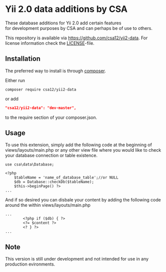 Yii 2.0 data additions by CSA
=================================

These database additions for Yii 2.0 add certain features  
for development purposes by CSA and can perhaps be of use to others.

This repository is available via <https://github.com/csa12/yii2-data>.
For license information check the [LICENSE](LICENSE.md)-file.

Installation
------------

The preferred way to install is through [composer](http://getcomposer.org/download/).

Either run

```
composer require csa12/yii2-data
```

or add

```json
"csa12/yii2-data": "dev-master",
```

to the require section of your composer.json.

Usage
-----
To use this extension, simply add the following code at the beginning of views/layouts/main.php or any other view file where you would like to check your database connection or table existence.
```
use csa\data\Database;

<?php 
	$tableName = 'name_of_database_table';//or NULL
	$db = Database::checkDb($tableName);
	$this->beginPage() ?>
...

```

And if so desired you can disbale your content by adding  the following code around the <?= $content ?> within views/layouts/main.php
```
...
        <?php if ($db) { ?>
        <?= $content ?>
        <? } ?>
...
```

Note
----
This version is still under development and not intended for use in any production evironments.

